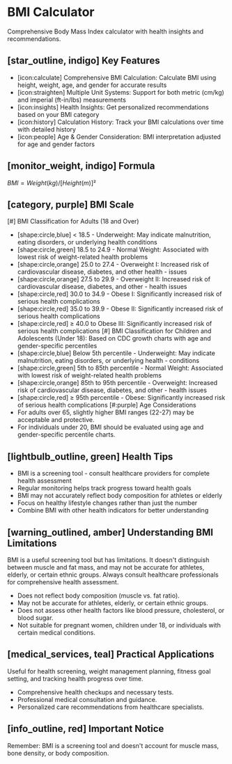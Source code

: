 # BMI Calculator
Comprehensive Body Mass Index calculator with health insights and recommendations.

## [star_outline, indigo] Key Features
- [icon:calculate] Comprehensive BMI Calculation: Calculate BMI using height, weight, age, and gender for accurate results
- [icon:straighten] Multiple Unit Systems: Support for both metric (cm/kg) and imperial (ft-in/lbs) measurements
- [icon:insights] Health Insights: Get personalized recommendations based on your BMI category
- [icon:history] Calculation History: Track your BMI calculations over time with detailed history
- [icon:people] Age & Gender Consideration: BMI interpretation adjusted for age and gender factors

## [monitor_weight, indigo] Formula
$BMI = Weight (kg) / [Height (m)]²$

## [category, purple] BMI Scale
[#] BMI Classification for Adults (18 and Over)
- [shape:circle,blue] < 18.5 - Underweight: May indicate malnutrition, eating disorders, or underlying health conditions
- [shape:circle,green] 18.5 to 24.9 - Normal Weight: Associated with lowest risk of weight-related health problems
- [shape:circle,orange] 25.0 to 27.4 - Overweight I: Increased risk of cardiovascular disease, diabetes, and other health - issues
- [shape:circle,orange] 27.5 to 29.9 - Overweight II: Increased risk of cardiovascular disease, diabetes, and other - health issues
- [shape:circle,red] 30.0 to 34.9 - Obese I: Significantly increased risk of serious health complications
- [shape:circle,red] 35.0 to 39.9 - Obese II: Significantly increased risk of serious health complications
- [shape:circle,red] ≥ 40.0 to Obese III: Significantly increased risk of serious health complications
[#] BMI Classification for Children and Adolescents (Under 18): Based on CDC growth charts with age and gender-specific percentiles
- [shape:circle,blue] Below 5th percentile - Underweight: May indicate malnutrition, eating disorders, or underlying health - conditions
- [shape:circle,green] 5th to 85th percentile - Normal Weight: Associated with lowest risk of weight-related health problems
- [shape:circle,orange] 85th to 95th percentile - Overweight: Increased risk of cardiovascular disease, diabetes, and other - health issues
- [shape:circle,red] ≥ 95th percentile - Obese: Significantly increased risk of serious health complications
[#:purple] Age Considerations
- For adults over 65, slightly higher BMI ranges (22-27) may be acceptable and protective.
- For individuals under 20, BMI should be evaluated using age and gender-specific percentile charts.

## [lightbulb_outline, green] Health Tips
- BMI is a screening tool - consult healthcare providers for complete health assessment
- Regular monitoring helps track progress toward health goals
- BMI may not accurately reflect body composition for athletes or elderly
- Focus on healthy lifestyle changes rather than just the number
- Combine BMI with other health indicators for better understanding

## [warning_outlined, amber] Understanding BMI Limitations
BMI is a useful screening tool but has limitations. It doesn't distinguish between muscle and fat mass, and may not be accurate for athletes, elderly, or certain ethnic groups. Always consult healthcare professionals for comprehensive health assessment.
- Does not reflect body composition (muscle vs. fat ratio).
- May not be accurate for athletes, elderly, or certain ethnic groups.
- Does not assess other health factors like blood pressure, cholesterol, or blood sugar.
- Not suitable for pregnant women, children under 18, or individuals with certain medical conditions.

## [medical_services, teal] Practical Applications
Useful for health screening, weight management planning, fitness goal setting, and tracking health progress over time.
- Comprehensive health checkups and necessary tests.
- Professional medical consultation and guidance.
- Personalized care recommendations from healthcare specialists.

## [info_outline, red] Important Notice
Remember: BMI is a screening tool and doesn't account for muscle mass, bone density, or body composition.